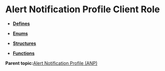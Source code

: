 # Alert Notification Profile Client Role

-   **[Defines](GUID-58C2E4E3-24D0-44BB-9EA8-3F381237F37A.md)**  

-   **[Enums](GUID-4C3C06C2-F2C8-405D-B8B4-5A5023C4853E.md)**  

-   **[Structures](GUID-4E49A4DF-FDD3-40FC-801F-BF51C85F516A.md)**  

-   **[Functions](GUID-5028AA06-788A-4B7E-B273-018FF2507CA1.md)**  


**Parent topic:**[Alert Notification Profile \(ANP\)](GUID-9CABC051-15AF-4019-A312-51AA0DBE2B98.md)

